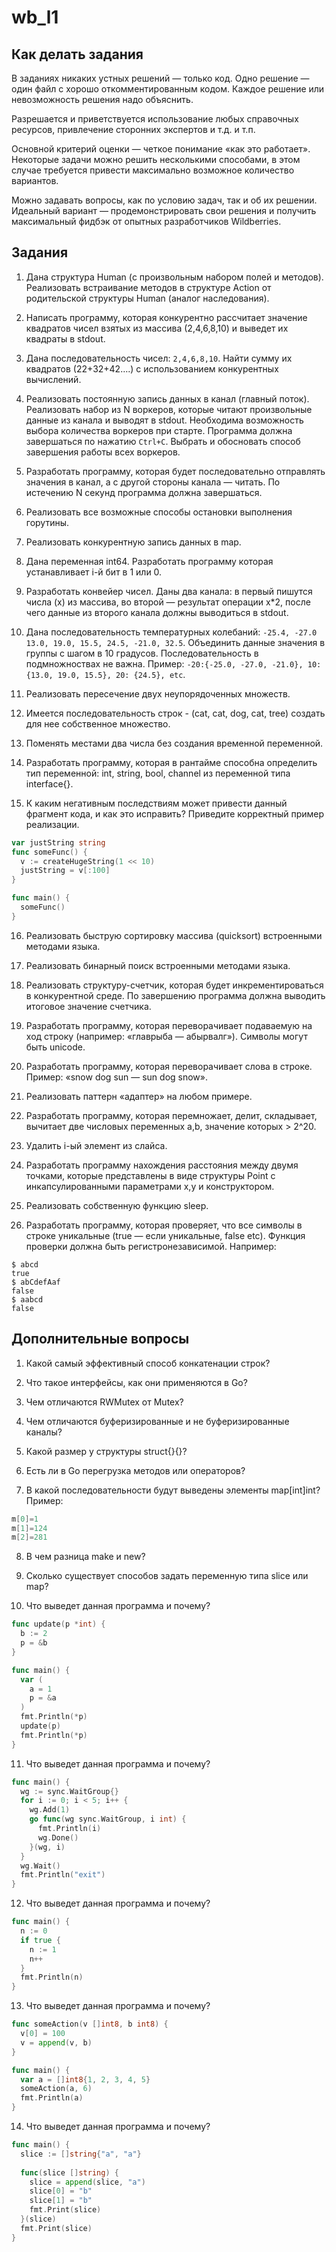 # wb_l1

## Как делать задания

В заданиях никаких устных решений — только код.
Одно решение — один файл с хорошо откомментированным кодом.
Каждое решение или невозможность решения надо объяснить.

Разрешается и приветствуется использование любых справочных ресурсов,
привлечение сторонних экспертов и т.д. и т.п.

Основной критерий оценки — четкое понимание «как это работает».
Некоторые задачи можно решить несколькими способами,
в этом случае требуется привести максимально возможное количество вариантов.

Можно задавать вопросы,
как по условию задач,
так и об их решении.
Идеальный вариант — продемонстрировать свои решения и получить максимальный фидбэк от опытных разработчиков Wildberries.

## Задания

1. Дана структура Human (с произвольным набором полей и методов).
  Реализовать встраивание методов в структуре Action от родительской структуры Human (аналог наследования).

2. Написать программу,
  которая конкурентно рассчитает значение квадратов чисел взятых из массива (2,4,6,8,10) и
  выведет их квадраты в stdout.

3. Дана последовательность чисел: `2,4,6,8,10`.
  Найти сумму их квадратов (22+32+42….) с использованием конкурентных вычислений.

4. Реализовать постоянную запись данных в канал (главный поток).
  Реализовать набор из N воркеров,
  которые читают произвольные данные из канала и выводят в stdout.
  Необходима возможность выбора количества воркеров при старте.
  Программа должна завершаться по нажатию `Ctrl+C`.
  Выбрать и обосновать способ завершения работы всех воркеров.

5. Разработать программу,
  которая будет последовательно отправлять значения в канал,
  а с другой стороны канала — читать.
  По истечению N секунд программа должна завершаться. 
6. Реализовать все возможные способы остановки выполнения горутины.

7. Реализовать конкурентную запись данных в map.

8. Дана переменная int64.
  Разработать программу которая устанавливает i-й бит в 1 или 0.

9. Разработать конвейер чисел.
  Даны два канала: в первый пишутся числа (x) из массива,
  во второй — результат операции x*2,
  после чего данные из второго канала должны выводиться в stdout.

10. Дана последовательность температурных колебаний:
  `-25.4, -27.0 13.0, 19.0, 15.5, 24.5, -21.0, 32.5`.
  Объединить данные значения в группы с шагом в 10 градусов.
  Последовательность в подмножноствах не важна.
  Пример: `-20:{-25.0, -27.0, -21.0}, 10:{13.0, 19.0, 15.5}, 20: {24.5}, etc`.

11. Реализовать пересечение двух неупорядоченных множеств.

12. Имеется последовательность строк - (cat, cat, dog, cat, tree) создать для нее собственное множество.

13. Поменять местами два числа без создания временной переменной.

14. Разработать программу,
  которая в рантайме способна определить тип переменной:
  int, string, bool, channel из переменной типа interface{}.

15. К каким негативным последствиям может привести данный фрагмент кода,
  и как это исправить?
  Приведите корректный пример реализации.

```go
var justString string
func someFunc() {
  v := createHugeString(1 << 10)
  justString = v[:100]
}

func main() {
  someFunc()
}
```

16. Реализовать быструю сортировку массива (quicksort) встроенными методами языка.

17. Реализовать бинарный поиск встроенными методами языка.

18. Реализовать структуру-счетчик,
  которая будет инкрементироваться в конкурентной среде.
  По завершению программа должна выводить итоговое значение счетчика.

19. Разработать программу,
  которая переворачивает подаваемую на ход строку
  (например: «главрыба — абырвалг»).
  Символы могут быть unicode.

20. Разработать программу, которая переворачивает слова в строке.
  Пример: «snow dog sun — sun dog snow».

21. Реализовать паттерн «адаптер» на любом примере.

22. Разработать программу,
  которая перемножает, делит, складывает,
  вычитает две числовых переменных a,b,
  значение которых > 2^20.

23. Удалить i-ый элемент из слайса.

24. Разработать программу нахождения расстояния между двумя точками,
  которые представлены в виде структуры Point с инкапсулированными параметрами x,y и конструктором.

25. Реализовать собственную функцию sleep.

26. Разработать программу,
  которая проверяет,
  что все символы в строке уникальные (true — если уникальные, false etc).
  Функция проверки должна быть регистронезависимой.
  Например:

```shell
$ abcd
true
$ abCdefAaf
false
$ aabcd
false
```

## Дополнительные вопросы

1. Какой самый эффективный способ конкатенации строк?

2. Что такое интерфейсы, как они применяются в Go?

3. Чем отличаются RWMutex от Mutex?

4. Чем отличаются буферизированные и не буферизированные каналы?

5. Какой размер у структуры struct{}{}?

6. Есть ли в Go перегрузка методов или операторов?

7. В какой последовательности будут выведены элементы map[int]int?
  Пример:
```go
m[0]=1
m[1]=124
m[2]=281
```

8. В чем разница make и new?

9. Сколько существует способов задать переменную типа slice или map?

10. Что выведет данная программа и почему?

```go
func update(p *int) {
  b := 2
  p = &b
}

func main() {
  var (
    a = 1
    p = &a
  )
  fmt.Println(*p)
  update(p)
  fmt.Println(*p)
}
```

11. Что выведет данная программа и почему?

```go
func main() {
  wg := sync.WaitGroup{}
  for i := 0; i < 5; i++ {
    wg.Add(1)
    go func(wg sync.WaitGroup, i int) {
      fmt.Println(i)
      wg.Done()
    }(wg, i)
  }
  wg.Wait()
  fmt.Println("exit")
}
```

12. Что выведет данная программа и почему?

```go
func main() {
  n := 0
  if true {
    n := 1
    n++
  }
  fmt.Println(n)
}
```

13. Что выведет данная программа и почему?

```go
func someAction(v []int8, b int8) {
  v[0] = 100
  v = append(v, b)
}

func main() {
  var a = []int8{1, 2, 3, 4, 5}
  someAction(a, 6)
  fmt.Println(a)
}
```

14. Что выведет данная программа и почему?

```go
func main() {
  slice := []string{"a", "a"}
  
  func(slice []string) {
    slice = append(slice, "a")
    slice[0] = "b"
    slice[1] = "b"
    fmt.Print(slice)
  }(slice)
  fmt.Print(slice)
}
```
